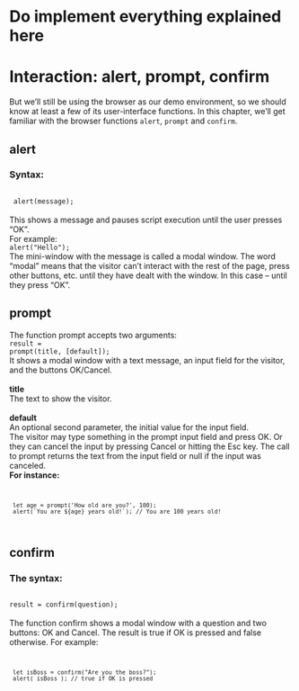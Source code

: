 # Do implement everything explained here<br> 

# Interaction: alert, prompt, confirm

But we’ll still be using the browser as our demo environment, so we should know at least a few of its user-interface functions. In this chapter, we’ll get familiar with the browser functions <code>alert</code>, <code>prompt</code> and <code>confirm</code>.

## alert<br>
### Syntax:<br>
<code>
 alert(message);
</code><br>
This shows a message and pauses script execution until the user presses “OK”.<br>
For example:<br>
<code>alert("Hello");</code><br>
The mini-window with the message is called a modal window. The word “modal” means that the visitor can’t interact with the rest of the page, press other buttons, etc. until they have dealt with the window. In this case – until they press “OK”.


## prompt
The function prompt accepts two arguments:<br>
<code>result = prompt(title, [default]);</code><br>
It shows a modal window with a text message, an input field for the visitor, and the buttons OK/Cancel.
<br><br>**title**<br>
The text to show the visitor.
<br><br>**default**<br>
An optional second parameter, the initial value for the input field.<br>
The visitor may type something in the prompt input field and press OK. Or they can cancel the input by pressing Cancel or hitting the Esc key.
The call to prompt returns the text from the input field or null if the input was canceled.
<br>**For instance:**
<code>

     let age = prompt('How old are you?', 100);
     alert(`You are ${age} years old!`); // You are 100 years old!
</code>


## confirm
### The syntax:<br>
<code>
result = confirm(question);
</code><br>
The function confirm shows a modal window with a question and two buttons: OK and Cancel.
The result is true if OK is pressed and false otherwise.
For example:<br>
<code>

     let isBoss = confirm("Are you the boss?");
     alert( isBoss ); // true if OK is pressed
</code>


